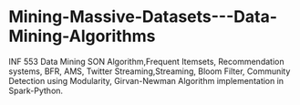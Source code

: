 # Mining-Massive-Datasets---Data-Mining-Algorithms
INF 553 Data Mining 
 SON Algorithm,Frequent Itemsets,  Recommendation systems, BFR, AMS, Twitter Streaming,Streaming, Bloom Filter, Community Detection using Modularity, Girvan-Newman Algorithm implementation in Spark-Python. 

